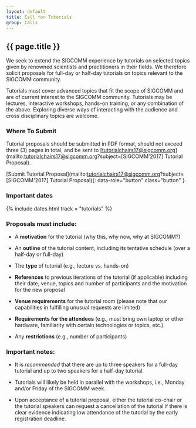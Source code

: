 ```yaml
---
layout: default
title: Call for Tutorials
group: Calls
---
```


## {{ page.title }}

We seek to extend the SIGCOMM experience by tutorials on selected topics given by renowned scientists and	practitioners in their fields. We therefore solicit proposals for full-day or half-day tutorials on topics relevant to the SIGCOMM community.

Tutorials must cover advanced topics that fit the scope of SIGCOMM and are of current interest to the SIGCOMM community. Tutorials may be lectures, interactive workshops, hands-on training, or any combination of the above. Exploring diverse ways of interacting with the audience and cross disciplinary topics are welcome.

### Where To Submit

Tutorial proposals should be submitted in PDF format, should not exceed three (3) pages in total, and be sent to [tutorialchairs17@sigcomm.org](mailto:tutorialchairs17@sigcomm.org?subject=[SIGCOMM'2017] Tutorial Proposal).

[Submit Tutorial Proposal](mailto:tutorialchairs17@sigcomm.org?subject=[SIGCOMM'2017] Tutorial Proposal){: data-role="button" class="button" }.

### <i class="fa fa-calendar"></i> Important dates

{% include dates.html track = "tutorials" %}

### Proposals must include:

- A **motivation** for the tutorial (why this, why now, why at SIGCOMM?)

- An **outline** of the tutorial content, including its tentative schedule (over a half-day or full-day)

- The **type** of tutorial (e.g., lecture vs. hands-on)

- **References** to previous iterations of the tutorial (if applicable) including their date, venue, topics and number of participants and the motivation for the new proposal

- **Venue requirements** for the tutorial room (please note that our capabilities in fulfilling unusual requests are limited)

- **Requirements for the attendees** (e.g., must bring own laptop or other hardware, familiarity with certain technologies or topics, etc.)

- Any **restrictions** (e.g., number of participants)

### Important notes:

- It is *recommended* that there are up to three speakers for a full-day tutorial and up to two speakers for a half-day tutorial.

- Tutorials will likely be held in parallel with the workshops, i.e., Monday and/or Friday of the SIGCOMM week.

- Upon acceptance of a tutorial proposal, either the tutorial co-chair or the tutorial speakers can request a cancellation of the tutorial if there is clear evidence indicating low attendance of the tutorial by the early registration deadline.

<!-- <a href="files/cft.pdf" rel="external" data-role="button" class="dl-button button">Download this call as a PDF</a> -->
